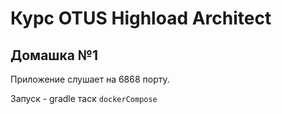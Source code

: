 # Курс OTUS Highload Architect

## Домашка №1
Приложение слушает на 6868 порту. 

Запуск - gradle таск `dockerCompose`
